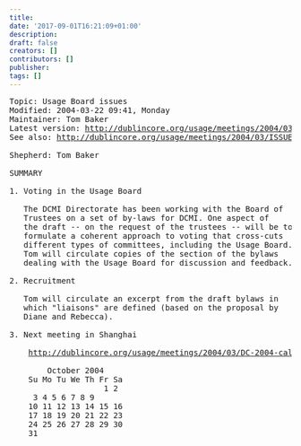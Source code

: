 ```yaml
---
title: 
date: '2017-09-01T16:21:09+01:00'
description: 
draft: false
creators: []
contributors: []
publisher: 
tags: []
---
```


<pre>
Topic: Usage Board issues
Modified: 2004-03-22 09:41, Monday
Maintainer: Tom Baker
Latest version: <a href="/usage/meetings/2004/03/ISSUES/usageboard/">http://dublincore.org/usage/meetings/2004/03/ISSUES/usageboard/</a>
See also: <a href="/usage/meetings/2004/03/ISSUES/">http://dublincore.org/usage/meetings/2004/03/ISSUES/</a>

Shepherd: Tom Baker

SUMMARY

1. Voting in the Usage Board

   The DCMI Directorate has been working with the Board of
   Trustees on a set of by-laws for DCMI. One aspect of
   the draft -- on the request of the trustees -- will be to
   formulate a coherent approach to voting that cross-cuts
   different types of committees, including the Usage Board.
   Tom will circulate copies of the section of the bylaws
   dealing with the Usage Board for discussion and feedback.

2. Recruitment

   Tom will circulate an excerpt from the draft bylaws in
   which "liaisons" are defined (based on the proposal by
   Diane and Rebecca).

3. Next meeting in Shanghai

    <a href="/usage/meetings/2004/03/DC-2004-call.txt">http://dublincore.org/usage/meetings/2004/03/DC-2004-call.txt</a>

        October 2004
    Su Mo Tu We Th Fr Sa 
                    1 2
     3 4 5 6 7 8 9
    10 11 12 13 14 15 16
    17 18 19 20 21 22 23
    24 25 26 27 28 29 30
    31

</pre>
